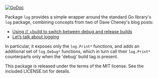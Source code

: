 [![GoDoc](https://godoc.org/github.com/flimzy/log?status.png)](http://godoc.org/github.com/flimzy/log)

Package `log` provides a simple wrapper around the standard Go library's `log`
package, combining concepts from two of Dave Cheney's blog posts:

 - [Using // +build to switch between debug and release builds](http://dave.cheney.net/2014/09/28/using-build-to-switch-between-debug-and-release)
 - [Let’s talk about logging](http://dave.cheney.net/2015/11/05/lets-talk-about-logging)

In particular, it exposes only the `log.Print*` functions, and adds an
additional set of `log.Debug*` functions, which in turn call their `log.Print*`
counterparts only when the 'debug' build tag is present.

This package is released under the terms of the MIT license. See the included
LICENSE.txt for details.
